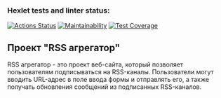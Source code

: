 ### Hexlet tests and linter status:

[![Actions Status](https://github.com/Woronokin/frontend-project-46/actions/workflows/hexlet-check.yml/badge.svg)](https://github.com/Woronokin/frontend-project-46/actions)
[![Maintainability](https://api.codeclimate.com/v1/badges/f8e1a37eb73c44e872af/maintainability)](https://codeclimate.com/github/Woronokin/frontend-project-11/maintainability)
[![Test Coverage](https://api.codeclimate.com/v1/badges/f8e1a37eb73c44e872af/test_coverage)](https://codeclimate.com/github/Woronokin/frontend-project-11/test_coverage)

## Проект "RSS агрегатор"

RSS агрегатор - это проект веб-сайта, который позволяет пользователям подписываться на RSS-каналы. Пользователи могут вводить URL-адрес в поле ввода формы и отправлять его, а также получать обновления сообщений из подписанных RSS-каналов.

